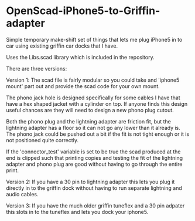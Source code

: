 OpenScad-iPhone5-to-Griffin-adapter
===================================

Simple temporary make-shift set of things that lets me plug iPhone5 in to car using existing griffin car docks that I have.

Uses the Libs.scad library which is included in the repository.


There are three versions:

Version 1: The scad file is fairly modular so you could take and 'iphone5 mount' part out and provide the scad code for your own mount.

The phono jack hole is designed specifically for some cables I have that have a hex shaped jacket with a cylinder on top. If anyone finds this design useful chances are they will need to design a new phono plug cutout.

Both the phono plug and the lightning adapter are friction fit, but the lightning adapter has a floor so it can not go any lower than it already is. The phono jack could be pushed out a bit if the fit is not tight enough or it is not positioned quite correctly.

If the 'connector_test' variable is set to be true the scad produced at the end is clipped such that printing copies and testing the fit of the lightning adapter and phono plug are good without having to go through the entire print.

Version 2: If you have a 30 pin to lightning adapter this lets you plug it directly in to the griffin dock without having to run separate lightning and audio cables.

Version 3: If you have the much older griffin tuneflex and a 30 pin adpater this slots in to the tuneflex and lets you dock your iphone5.
